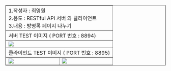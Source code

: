 <table border="1">
    <tr><td colspan="2"> 
    1.작성자 : 최영원 <br>
    2.용도 : RESTful API 서버 와 클라이언트<br>
    3.내용 : 방명록 페이지 나누기  <br>
    </td> </tr>
    <tr><td colspan="2">  서버 TEST 이미지 ( PORT 번호 : 8894) </td> </tr>
    <tr><td colspan="2">
     <img  src="https://cafeptthumb-phinf.pstatic.net/MjAyNDA3MzFfMjQx/MDAxNzIyMzg4Nzk5ODIy.D0RFyrtUkr7rrvAJinl2LiH0iaFgC-1TrvorcBisvqsg.w1MDWGZD0TF7fE4xdyIWucM1ycNizsMMTaZ91NQ08Acg.PNG/C1.PNG?type=w1600"  >  
    </td> </tr>
    <tr><td colspan="2">  클라이언트 TEST 이미지 ( PORT 번호 : 8895) </td> </tr>
    <tr>
    <td> 
     <img src="https://cafeptthumb-phinf.pstatic.net/MjAyNDA3MzFfMTkw/MDAxNzIyMzg4Nzk5ODE3.NYzwbZTzgRYZk2z-MfprNIk1FjySOqaeg3uVesppj9wg.SkiTC2zMPpcjyIBJ2AQzHXBD214H_BVIWwfg7Knx43gg.PNG/C11.PNG?type=w1600" />
    </td> 
    <td> 
     <img src="https://cafeptthumb-phinf.pstatic.net/MjAyNDA3MzFfMjAy/MDAxNzIyMzg4Nzk5ODI2.e4d7Oz8bnNsnwVQ78IIG13MPUScf4EN7WeAHthYLw14g.U3Sdj_8IJF1OysnDfZEuBaaHpc4xJqIxDLi8m71ygvIg.PNG/C12.PNG?type=w1600" />
    </td> 
</tr>
</table>
